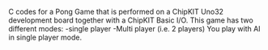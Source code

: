 C codes for a Pong Game that is performed on a ChipKIT Uno32 development board together with a ChipKIT Basic I/O.
This game has two different modes:
-single player 
-Multi player (i.e. 2 players)
You play with AI in single player mode.

